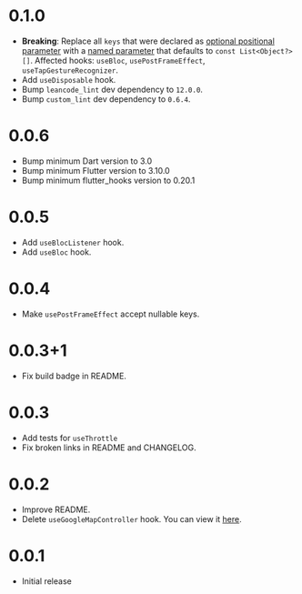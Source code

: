 # 0.1.0

- **Breaking**: Replace all `keys` that were declared as [optional positional parameter](https://dart.dev/language/functions#optional-positional-parameters) with a [named parameter](https://dart.dev/language/functions#named-parameters) that defaults to `const List<Object?>[]`. Affected hooks: `useBloc`, `usePostFrameEffect`, `useTapGestureRecognizer`.
- Add `useDisposable` hook.
- Bump `leancode_lint` dev dependency to `12.0.0`.
- Bump `custom_lint` dev dependency to `0.6.4`.

# 0.0.6

- Bump minimum Dart version to 3.0
- Bump minimum Flutter version to 3.10.0
- Bump minimum flutter_hooks version to 0.20.1

# 0.0.5

- Add `useBlocListener` hook.
- Add `useBloc` hook.

# 0.0.4

- Make `usePostFrameEffect` accept nullable keys.

# 0.0.3+1

- Fix build badge in README.

# 0.0.3

- Add tests for `useThrottle`
- Fix broken links in README and CHANGELOG.

# 0.0.2

- Improve README.
- Delete `useGoogleMapController` hook. You can view it
  [here](https://github.com/leancodepl/flutter_corelibrary/blob/leancode_hooks-v0.0.1/packages/leancode_hooks/lib/src/use_google_map_controller.dart).

# 0.0.1

- Initial release
